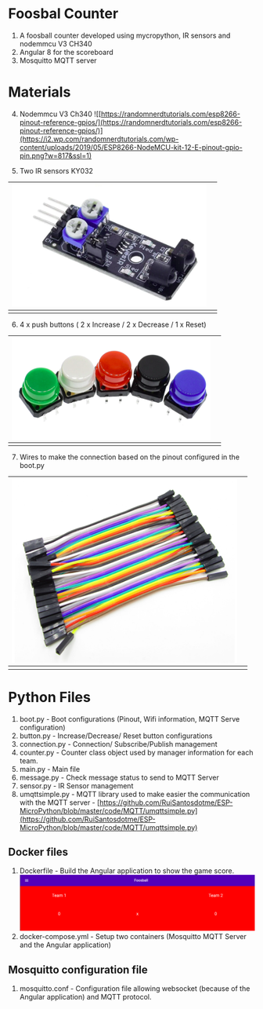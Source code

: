 # Foosbal Counter

 1. A foosball counter developed using mycropython, IR sensors and nodemmcu V3 CH340
 2. Angular 8 for the scoreboard
 3. Mosquitto MQTT server
 
# Materials
 4. Nodemmcu V3 Ch340
 ![[https://randomnerdtutorials.com/esp8266-pinout-reference-gpios/](https://randomnerdtutorials.com/esp8266-pinout-reference-gpios/)](https://i2.wp.com/randomnerdtutorials.com/wp-content/uploads/2019/05/ESP8266-NodeMCU-kit-12-E-pinout-gpio-pin.png?w=817&ssl=1)
 
 5. Two IR sensors KY032
 
| ![KY032](https://github.com/jrwmacedo/foosball-counter/blob/master/KY032.png?raw=true) |  |
|--|--|
|  |  

 6. 4  x push buttons ( 2 x Increase / 2 x Decrease / 1 x Reset)
 
|![Buttons](https://github.com/jrwmacedo/foosball-counter/blob/master/buttons.png?raw=true)|  |
|--|--|
|  |  |

 7. Wires to make the connection based on the pinout configured in the boot.py 
 
| ![Wires](https://github.com/jrwmacedo/foosball-counter/blob/master/wires.png?raw=true) |  |
|--|--|
|  |  |

# Python Files

 1. boot.py - Boot configurations (Pinout, Wifi information, MQTT Serve configuration)
 2. button.py - Increase/Decrease/ Reset button configurations
 3. connection.py - Connection/ Subscribe/Publish management
 4. counter.py - Counter class object used by manager information for each team.
 5. main.py - Main file
 6. message.py - Check message status to send to MQTT Server
 7. sensor.py - IR Sensor management
 8. umqttsimple.py - MQTT library used to make easier the communication with the MQTT server  - [https://github.com/RuiSantosdotme/ESP-MicroPython/blob/master/code/MQTT/umqttsimple.py](https://github.com/RuiSantosdotme/ESP-MicroPython/blob/master/code/MQTT/umqttsimple.py)

## Docker files

 1. Dockerfile - Build the Angular application to show the game score.
 ![Angular App Screenshot](https://github.com/jrwmacedo/foosball-counter/blob/master/angular-app-screenshot.png?raw=true)
 3. docker-compose.yml - Setup two containers (Mosquitto MQTT Server and the Angular application)

## Mosquitto configuration file

 1. mosquitto.conf - Configuration file allowing websocket (because of the Angular application) and MQTT protocol.
